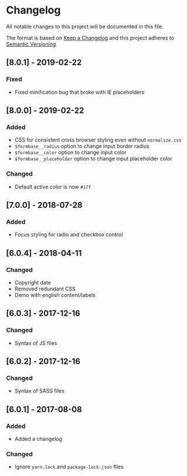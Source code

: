 # Changelog

All notable changes to this project will be documented in this file.

The format is based on [Keep a Changelog](http://keepachangelog.com/en/1.0.0/) and this project adheres to [Semantic Versioning](http://semver.org/spec/v2.0.0.html).

## [8.0.1] - 2019-02-22

### Fixed

- Fixed minification bug that broke with IE placeholders

## [8.0.0] - 2019-02-22

### Added

- CSS for consistent cross browser styling even without `normalize.css`
- `$formbase__radius` option to change input border radius
- `$formbase__color` option to change input color
- `$formbase__placeholder` option to change input placeholder color

### Changed

- Default active color is now `#17f`

## [7.0.0] - 2018-07-28

### Added

- Focus styling for radio and checkbox control

## [6.0.4] - 2018-04-11

### Changed

- Copyright date
- Removed redundant CSS
- Demo with english content/labels

## [6.0.3] - 2017-12-16

### Changed

- Syntax of JS files

## [6.0.2] - 2017-12-16

### Changed

- Syntax of SASS files

## [6.0.1] - 2017-08-08

### Added

- Added a changelog

### Changed

- Ignore `yarn.lock` and `package-lock.json` files